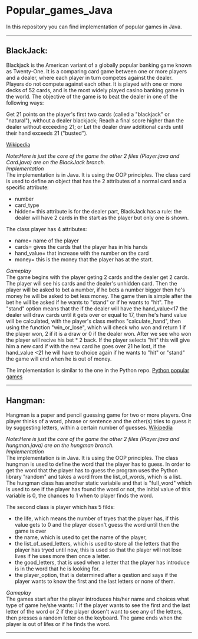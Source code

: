 # Popular_games_Java
In this repository you can find implementation of popular games in Java.

------------------------------------------------------------------------------------------------------------------------------------------
  ## BlackJack:
  
  Blackjack is the American variant of a globally popular banking game known as Twenty-One. It is a comparing card game between one or more players and a dealer, where each player in turn competes against the dealer. Players do not compete against each other. It is played with one or more decks of 52 cards, and is the most widely played casino banking game in the world. The objective of the game is to beat the dealer in one of the following ways:

  Get 21 points on the player's first two cards (called a "blackjack" or "natural"), without a dealer blackjack;
  Reach a final score higher than the dealer without exceeding 21; 
  or
  Let the dealer draw additional cards until their hand exceeds 21 ("busted").
  
   [Wikipedia](https://en.wikipedia.org/wiki/Blackjack)
  
  *Note:Here is just the core of the game the other 2 files (Player.java and Card.java) are on the BlackJack branch.*</br>
  *Implementation*</br>
  The implementation is in Java. It is using the OOP principles. The class card is used to define an object that has the 2 attributes of a normal card and a specific attribute: 
  - number
  - card_type 
  - hidden= this attribute is for the dealer part, BlackJack has a rule: the dealer will have 2 cards in the start as the player but only one is shown. 
  
  The class player has 4 attributes: 
  - name= name of the player
  - cards= gives the cards that the player has in his hands
  - hand_value= that increase with the number on the card
  - money= this is the money that the player has at the start. 
  
  *Gameplay*</br>
  The game begins with the player geting 2 cards and the dealer get 2 cards. The player will see his cards and the dealer's unhidden card. Then the player will be asked to bet a number, if he bets a number bigger then he's money he will be asked to bet less money. 
  The game then is simple after the bet he will be asked if he wants to "stand" or if he wants to "hit". The "stand" option means that the if the dealer will have the hand_value<17 the dealer will draw cards until it gets over or equal to 17, then he's hand value will be calculated, with the player's class methos "calculate_hand", then using the function "win_or_lose", which will check who won and return 1 if the player won, 2 if it is a draw or 0 if the dealer won. After we see who won the player will recive his bet * 2 back. If the player selects "hit" this will give him a new card if with the new card he goes over 21 he lost, if the hand_value <21 he will have to choice again if he wants to "hit" or "stand" the game will end when he is out of money.

The implementation is similar to the one in the Python repo. [Python popular games](https://github.com/ManoloiuAlexandru/Popular-games)

----------------------------------------------------------------------------------------------------------------------------------------
  ## Hangman:
  
  Hangman is a paper and pencil guessing game for two or more players. One player thinks of a word, phrase or sentence and the other(s) tries to guess it by suggesting letters, within a certain number of guesses. [Wikipedia](https://en.wikipedia.org/wiki/Hangman_(game))

  *Note:Here is just the core of the game the other 2 files (Player.java and hungman.java) are on the hungman branch.*</br>
  *Implementation*</br>
  The implementation is in Java. It is using the OOP principles. The class hungman is used to define the word that the player has to guess. In order to get the word that the player has to guess the program uses the Python library "random" and takes a word from the list_of_words, which is a list. The hungman class has another static variabile and that is "full_word" which is used to see if the player has found the word or not, the initial value of this variable is 0, the chances to 1 when to player finds the word. 
  
  The second class is player which has 5 filds: 
  - the life, which means the number of tryes that the player has, if this value gets to 0 and the player dosen't guess the word until then the game is over
  - the name, which is used to get the name of the player,
  - the list_of_used_letters, which is used to store all the letters that the player has tryed until now, this is used so that the player will not lose lives if he uses more then once a letter. 
  - the good_letters, that is used when a letter that the player has introduce is in the word that he is looking for. 
  - the player_option, that is determined after a qestion and says if the player wants to know the first and the last letters or none of them.
  
  *Gameplay*</br>
  The games start after the player introduces his/her name and choices what type of game he/she wants: 1 if the player wants to see the first and the last letter of the word or 2 if the player dosen't want to see any of the letters, then presses a random letter on the keyboard. The game ends when the player is out of lifes or if he finds the word.  
  
 ---------------------------------------------------------------------------------------------------------------------------------------

